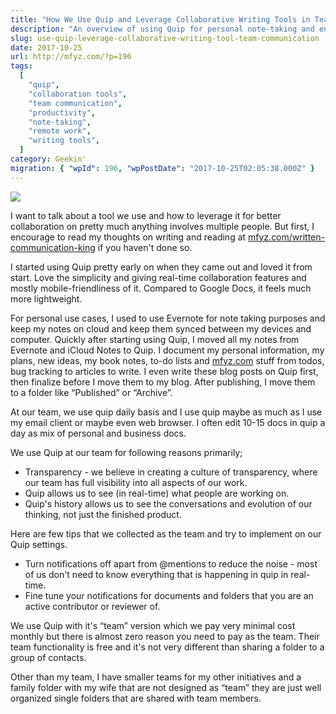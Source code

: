 ```yaml
---
title: "How We Use Quip and Leverage Collaborative Writing Tools in Team Communication"
description: "An overview of using Quip for personal note-taking and enhancing team collaboration, highlighting its benefits for transparency, real-time work, and offering tips for effective team communication."
slug: use-quip-leverage-collaborative-writing-tool-team-communication
date: 2017-10-25
url: http://mfyz.com/?p=196
tags:
  [
    "quip",
    "collaboration tools",
    "team communication",
    "productivity",
    "note-taking",
    "remote work",
    "writing tools",
  ]
category: Geekin'
migration: { "wpId": 196, "wpPostDate": "2017-10-25T02:05:38.000Z" }
---
```


![](/images/archive/en/2020/05/quip-rocket_owq43o.png?fit=1499%2C650&ssl=1)

I want to talk about a tool we use and how to leverage it for better collaboration on pretty much anything involves multiple people. But first, I encourage to read my thoughts on writing and reading at [mfyz.com/written-communication-king](/written-communication-king/) if you haven't done so.

I started using Quip pretty early on when they came out and loved it from start. Love the simplicity and giving real-time collaboration features and mostly mobile-friendliness of it. Compared to Google Docs, it feels much more lightweight.

For personal use cases, I used to use Evernote for note taking purposes and keep my notes on cloud and keep them synced between my devices and computer. Quickly after starting using Quip, I moved all my notes from Evernote and iCloud Notes to Quip. I document my personal information, my plans, new ideas, my book notes, to-do lists and [mfyz.com](http://mfyz.com) stuff from todos, bug tracking to articles to write. I even write these blog posts on Quip first, then finalize before I move them to my blog. After publishing, I move them to a folder like “Published” or “Archive”.

At our team, we use quip daily basis and I use quip maybe as much as I use my email client or maybe even web browser. I often edit 10-15 docs in quip a day as mix of personal and business docs.

We use Quip at our team for following reasons primarily;

- Transparency - we believe in creating a culture of transparency, where our team has full visibility into all aspects of our work.
- Quip allows us to see (in real-time) what people are working on.
- Quip's history allows us to see the conversations and evolution of our thinking, not just the finished product.

Here are few tips that we collected as the team and try to implement on our Quip settings.

- Turn notifications off apart from @mentions to reduce the noise - most of us don't need to know everything that is happening in quip in real-time.
- Fine tune your notifications for documents and folders that you are an active contributor or reviewer of.

We use Quip with it's “team” version which we pay very minimal cost monthly but there is almost zero reason you need to pay as the team. Their team functionality is free and it's not very different than sharing a folder to a group of contacts.

Other than my team, I have smaller teams for my other initiatives and a family folder with my wife that are not designed as “team” they are just well organized single folders that are shared with team members.
